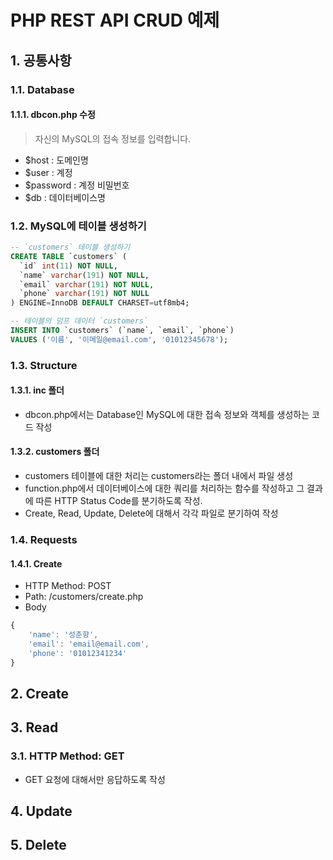 # PHP REST API CRUD 예제
## 1. 공통사항
### 1.1. Database
#### 1.1.1. dbcon.php 수정
> 자신의 MySQL의 접속 정보를 입력합니다.
- $host : 도메인명
- $user : 계정
- $password : 계정 비밀번호
- $db : 데이터베이스명

### 1.2. MySQL에 테이블 생성하기
```SQL
-- `customers` 테이블 생성하기
CREATE TABLE `customers` (
  `id` int(11) NOT NULL,
  `name` varchar(191) NOT NULL,
  `email` varchar(191) NOT NULL,
  `phone` varchar(191) NOT NULL
) ENGINE=InnoDB DEFAULT CHARSET=utf8mb4;

-- 테이블의 덤프 데이터 `customers`
INSERT INTO `customers` (`name`, `email`, `phone`) 
VALUES ('이름', '이메일@email.com', '01012345678');
```

### 1.3. Structure
#### 1.3.1. inc 폴더
- dbcon.php에서는 Database인 MySQL에 대한 접속 정보와 객체를 생성하는 코드 작성

#### 1.3.2. customers 폴더
- customers 테이블에 대한 처리는 customers라는 폴더 내에서 파일 생성
- function.php에서 데이터베이스에 대한 쿼리를 처리하는 함수를 작성하고 그 결과에 따른 HTTP Status Code를 분기하도록 작성.
- Create, Read, Update, Delete에 대해서 각각 파일로 분기하여 작성


### 1.4. Requests
#### 1.4.1. Create
- HTTP Method: POST
- Path: /customers/create.php
- Body
```javascript
{
    'name': '성춘향',
    'email': 'email@email.com',
    'phone': '01012341234'
}
```


## 2. Create
## 3. Read
### 3.1. HTTP Method: GET
- GET 요청에 대해서만 응답하도록 작성


## 4. Update
## 5. Delete